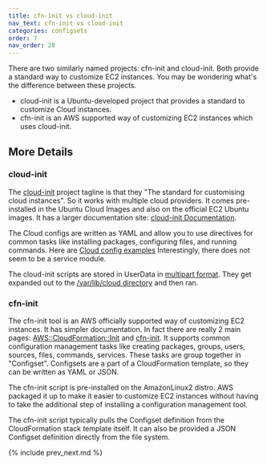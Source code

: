```yaml
---
title: cfn-init vs cloud-init
nav_text: cfn-init vs cloud-init
categories: configsets
order: 7
nav_order: 28
---
```


There are two similarly named projects: cfn-init and cloud-init. Both provide a standard way to customize EC2 instances. You may be wondering what's the difference between these projects.

* cloud-init is a Ubuntu-developed project that provides a standard to customize Cloud instances.
* cfn-init is an AWS supported way of customizing EC2 instances which uses cloud-init.

## More Details

### cloud-init

The [cloud-init](https://cloud-init.io/) project tagline is that they "The standard for customising cloud instances". So it works with multiple cloud providers. It comes pre-installed in the Ubuntu Cloud Images and also on the official EC2 Ubuntu images. It has a larger documentation site: [cloud-init Documentation](https://cloudinit.readthedocs.io/en/latest/).

The Cloud configs are written as YAML and allow you to use directives for common tasks like installing packages, configuring files, and running commands.  Here are [Cloud config examples](https://cloudinit.readthedocs.io/en/latest/topics/examples.html) Interestingly, there does not seem to be a service module.

The cloud-init scripts are stored in UserData in [multipart format](https://cloudinit.readthedocs.io/en/latest/topics/format.html#). They get expanded out to the [/var/lib/cloud directory](https://cloudinit.readthedocs.io/en/latest/topics/dir_layout.html) and then ran.

### cfn-init

The cfn-init tool is an AWS officially supported way of customizing EC2 instances.  It has simpler documentation. In fact there are really 2 main pages: [AWS::CloudFormation::Init](https://docs.aws.amazon.com/AWSCloudFormation/latest/UserGuide/aws-resource-init.html) and [cfn-init](https://docs.aws.amazon.com/AWSCloudFormation/latest/UserGuide/cfn-init.html).  It supports common configuration management tasks like creating packages, groups, users, sources, files, commands, services.  These tasks are group together in "Configset".  Configsets are a part of a CloudFormation template, so they can be written as YAML or JSON.

The cfn-init script is pre-installed on the AmazonLinux2 distro. AWS packaged it up to make it easier to customize EC2 instances without having to take the additional step of installing a configuration management tool.

The cfn-init script typically pulls the Configset definition from the CloudFormation stack template itself.  It can also be provided a JSON Configset definition directly from the file system.

{% include prev_next.md %}
